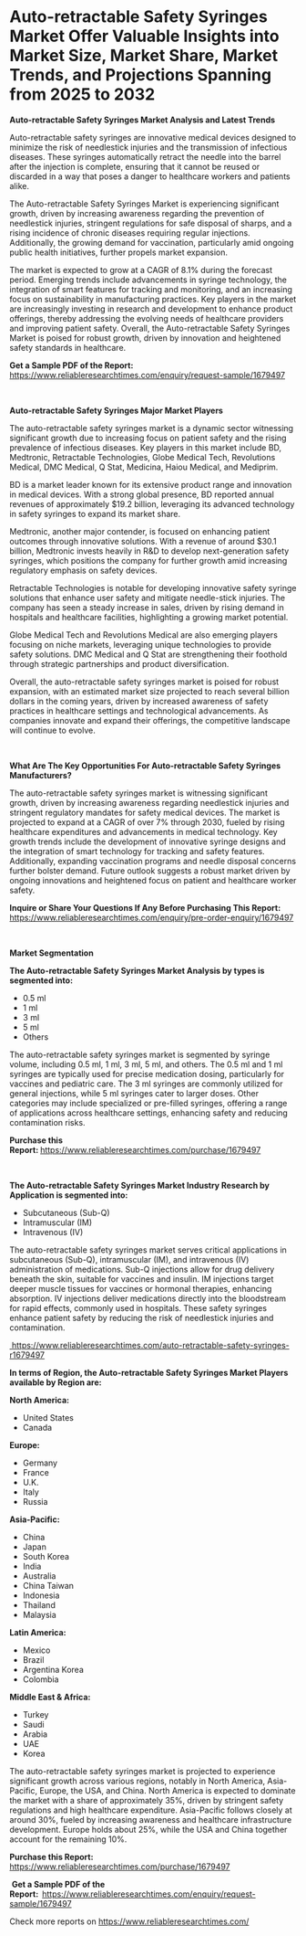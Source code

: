 <p><h1>Auto-retractable Safety Syringes Market Offer Valuable Insights into Market Size, Market Share, Market Trends, and Projections Spanning from 2025 to 2032</h1></p><p><strong>Auto-retractable Safety Syringes Market Analysis and Latest Trends</strong></p>
<p><p>Auto-retractable safety syringes are innovative medical devices designed to minimize the risk of needlestick injuries and the transmission of infectious diseases. These syringes automatically retract the needle into the barrel after the injection is complete, ensuring that it cannot be reused or discarded in a way that poses a danger to healthcare workers and patients alike. </p><p>The Auto-retractable Safety Syringes Market is experiencing significant growth, driven by increasing awareness regarding the prevention of needlestick injuries, stringent regulations for safe disposal of sharps, and a rising incidence of chronic diseases requiring regular injections. Additionally, the growing demand for vaccination, particularly amid ongoing public health initiatives, further propels market expansion. </p><p>The market is expected to grow at a CAGR of 8.1% during the forecast period. Emerging trends include advancements in syringe technology, the integration of smart features for tracking and monitoring, and an increasing focus on sustainability in manufacturing practices. Key players in the market are increasingly investing in research and development to enhance product offerings, thereby addressing the evolving needs of healthcare providers and improving patient safety. Overall, the Auto-retractable Safety Syringes Market is poised for robust growth, driven by innovation and heightened safety standards in healthcare.</p></p>
<p><strong>Get a Sample PDF of the Report:&nbsp;</strong> <a href="https://www.reliableresearchtimes.com/enquiry/request-sample/1679497?utm_campaign=3579&utm_medium=2&utm_source=Github&utm_content=ia&utm_term=25032025&utm_id=auto-retractable-safety-syringes">https://www.reliableresearchtimes.com/enquiry/request-sample/1679497</a></p>
<p>&nbsp;</p>
<p><strong>Auto-retractable Safety Syringes Major Market Players</strong></p>
<p><p>The auto-retractable safety syringes market is a dynamic sector witnessing significant growth due to increasing focus on patient safety and the rising prevalence of infectious diseases. Key players in this market include BD, Medtronic, Retractable Technologies, Globe Medical Tech, Revolutions Medical, DMC Medical, Q Stat, Medicina, Haiou Medical, and Mediprim.</p><p>BD is a market leader known for its extensive product range and innovation in medical devices. With a strong global presence, BD reported annual revenues of approximately $19.2 billion, leveraging its advanced technology in safety syringes to expand its market share.</p><p>Medtronic, another major contender, is focused on enhancing patient outcomes through innovative solutions. With a revenue of around $30.1 billion, Medtronic invests heavily in R&D to develop next-generation safety syringes, which positions the company for further growth amid increasing regulatory emphasis on safety devices.</p><p>Retractable Technologies is notable for developing innovative safety syringe solutions that enhance user safety and mitigate needle-stick injuries. The company has seen a steady increase in sales, driven by rising demand in hospitals and healthcare facilities, highlighting a growing market potential.</p><p>Globe Medical Tech and Revolutions Medical are also emerging players focusing on niche markets, leveraging unique technologies to provide safety solutions. DMC Medical and Q Stat are strengthening their foothold through strategic partnerships and product diversification.</p><p>Overall, the auto-retractable safety syringes market is poised for robust expansion, with an estimated market size projected to reach several billion dollars in the coming years, driven by increased awareness of safety practices in healthcare settings and technological advancements. As companies innovate and expand their offerings, the competitive landscape will continue to evolve.</p></p>
<p>&nbsp;</p>
<p><strong>What Are The Key Opportunities For Auto-retractable Safety Syringes Manufacturers?</strong></p>
<p><p>The auto-retractable safety syringes market is witnessing significant growth, driven by increasing awareness regarding needlestick injuries and stringent regulatory mandates for safety medical devices. The market is projected to expand at a CAGR of over 7% through 2030, fueled by rising healthcare expenditures and advancements in medical technology. Key growth trends include the development of innovative syringe designs and the integration of smart technology for tracking and safety features. Additionally, expanding vaccination programs and needle disposal concerns further bolster demand. Future outlook suggests a robust market driven by ongoing innovations and heightened focus on patient and healthcare worker safety.</p></p>
<p><strong>Inquire or Share Your Questions If Any Before Purchasing This Report:</strong> <a href="https://www.reliableresearchtimes.com/enquiry/pre-order-enquiry/1679497?utm_campaign=3579&utm_medium=2&utm_source=Github&utm_content=ia&utm_term=25032025&utm_id=auto-retractable-safety-syringes">https://www.reliableresearchtimes.com/enquiry/pre-order-enquiry/1679497</a></p>
<p>&nbsp;</p>
<p><strong>Market Segmentation</strong></p>
<p><strong>The Auto-retractable Safety Syringes Market Analysis by types is segmented into:</strong></p>
<p><ul><li>0.5 ml</li><li>1 ml</li><li>3 ml</li><li>5 ml</li><li>Others</li></ul></p>
<p><p>The auto-retractable safety syringes market is segmented by syringe volume, including 0.5 ml, 1 ml, 3 ml, 5 ml, and others. The 0.5 ml and 1 ml syringes are typically used for precise medication dosing, particularly for vaccines and pediatric care. The 3 ml syringes are commonly utilized for general injections, while 5 ml syringes cater to larger doses. Other categories may include specialized or pre-filled syringes, offering a range of applications across healthcare settings, enhancing safety and reducing contamination risks.</p></p>
<p><strong>Purchase this Report:&nbsp;</strong><a href="https://www.reliableresearchtimes.com/purchase/1679497?utm_campaign=3579&utm_medium=2&utm_source=Github&utm_content=ia&utm_term=25032025&utm_id=auto-retractable-safety-syringes">https://www.reliableresearchtimes.com/purchase/1679497</a></p>
<p>&nbsp;</p>
<p><strong>The Auto-retractable Safety Syringes Market Industry Research by Application is segmented into:</strong></p>
<p><ul><li>Subcutaneous (Sub-Q)</li><li>Intramuscular (IM)</li><li>Intravenous (IV)</li></ul></p>
<p><p>The auto-retractable safety syringes market serves critical applications in subcutaneous (Sub-Q), intramuscular (IM), and intravenous (IV) administration of medications. Sub-Q injections allow for drug delivery beneath the skin, suitable for vaccines and insulin. IM injections target deeper muscle tissues for vaccines or hormonal therapies, enhancing absorption. IV injections deliver medications directly into the bloodstream for rapid effects, commonly used in hospitals. These safety syringes enhance patient safety by reducing the risk of needlestick injuries and contamination.</p></p>
<p><a href="https://www.reliableresearchtimes.com/auto-retractable-safety-syringes-r1679497?utm_campaign=3579&utm_medium=2&utm_source=Github&utm_content=ia&utm_term=25032025&utm_id=auto-retractable-safety-syringes">&nbsp;https://www.reliableresearchtimes.com/auto-retractable-safety-syringes-r1679497</a></p>
<p><strong>In terms of Region, the Auto-retractable Safety Syringes Market Players available by Region are:</strong></p>
<p>
    <p> <strong> North America: </strong>
        <ul>
            <li>United States</li>
            <li>Canada</li>
        </ul>
        </p> 
    <p> <strong> Europe: </strong>
        <ul>
            <li>Germany</li>
            <li>France</li>
            <li>U.K.</li>
            <li>Italy</li>
            <li>Russia</li>
        </ul>
        </p> 
    <p> <strong> Asia-Pacific: </strong>
        <ul>
            <li>China</li>
            <li>Japan</li>
            <li>South Korea</li>
            <li>India</li>
            <li>Australia</li>
            <li>China Taiwan</li>
            <li>Indonesia</li>
            <li>Thailand</li>
            <li>Malaysia</li>
        </ul>
        </p> 
    <p> <strong> Latin America: </strong>
        <ul>
            <li>Mexico</li>
            <li>Brazil</li>
            <li>Argentina Korea</li>
            <li>Colombia</li>
        </ul>
        </p> 
    <p> <strong> Middle East & Africa: </strong>
        <ul>
            <li>Turkey</li>
            <li>Saudi</li>
            <li>Arabia</li>
            <li>UAE</li>
            <li>Korea</li>
        </ul>
    </p>
    </p>
<p><p>The auto-retractable safety syringes market is projected to experience significant growth across various regions, notably in North America, Asia-Pacific, Europe, the USA, and China. North America is expected to dominate the market with a share of approximately 35%, driven by stringent safety regulations and high healthcare expenditure. Asia-Pacific follows closely at around 30%, fueled by increasing awareness and healthcare infrastructure development. Europe holds about 25%, while the USA and China together account for the remaining 10%.</p></p>
<p><strong>Purchase this Report: </strong><a href="https://www.reliableresearchtimes.com/purchase/1679497?utm_campaign=3579&utm_medium=2&utm_source=Github&utm_content=ia&utm_term=25032025&utm_id=auto-retractable-safety-syringes">https://www.reliableresearchtimes.com/purchase/1679497</a></p>
<p>&nbsp;<strong>Get a Sample PDF of the Report:&nbsp;&nbsp;</strong><a href="https://www.reliableresearchtimes.com/enquiry/request-sample/1679497?utm_campaign=3579&utm_medium=2&utm_source=Github&utm_content=ia&utm_term=25032025&utm_id=auto-retractable-safety-syringes">https://www.reliableresearchtimes.com/enquiry/request-sample/1679497</a></p>
<p><strong></strong></p>
<p>Check more reports on <a href="https://www.reliableresearchtimes.com/?utm_campaign=3579&utm_medium=2&utm_source=Github&utm_content=ia&utm_term=25032025&utm_id=auto-retractable-safety-syringes">https://www.reliableresearchtimes.com/</a></p>